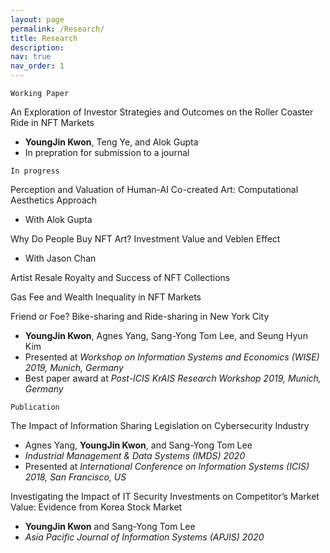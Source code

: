 ```yaml
---
layout: page
permalink: /Research/
title: Research
description:
nav: true
nav_order: 1
---
```


`Working Paper`

An Exploration of Investor Strategies and Outcomes on the Roller Coaster Ride in NFT Markets
- <b>YoungJin Kwon</b>, Teng Ye, and Alok Gupta 
- In prepration for submission to a journal

`In progress`

Perception and Valuation of Human-AI Co-created Art: Computational Aesthetics Approach
- With Alok Gupta

Why Do People Buy NFT Art? Investment Value and Veblen Effect 
- With Jason Chan

Artist Resale Royalty and Success of NFT Collections

Gas Fee and Wealth Inequality in NFT Markets

Friend or Foe? Bike-sharing and Ride-sharing in New York City
- <b>YoungJin Kwon</b>, Agnes Yang, Sang-Yong Tom Lee, and Seung Hyun Kim
- Presented at <i>Workshop on Information Systems and Economics (WISE) 2019, Munich, Germany</i>
- Best paper award at <i>Post-ICIS KrAIS Research Workshop 2019, Munich, Germany</i>

`Publication`

The Impact of Information Sharing Legislation on Cybersecurity Industry
- Agnes Yang, <b>YoungJin Kwon</b>, and Sang-Yong Tom Lee
- <i>Industrial Management & Data Systems (IMDS) 2020</i>
- Presented at <i>International Conference on Information Systems (ICIS) 2018, San Francisco, US</i>

Investigating the Impact of IT Security Investments on Competitor’s Market Value: Evidence from Korea Stock Market
- <b>YoungJin Kwon</b> and Sang-Yong Tom Lee
- <i>Asia Pacific Journal of Information Systems (APJIS) 2020</i>
